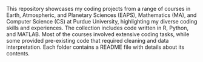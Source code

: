This repository showcases my coding projects from a range of courses in Earth, Atmospheric, and Planetary Sciences (EAPS), Mathematics (MA), and Computer Science (CS) at Purdue University, highlighting my diverse coding skills and experiences. The collection includes code written in R, Python, and MATLAB. Most of the courses involved extensive coding tasks, while some provided pre-existing code that required cleaning and data interpretation. Each folder contains a README file with details about its contents.
